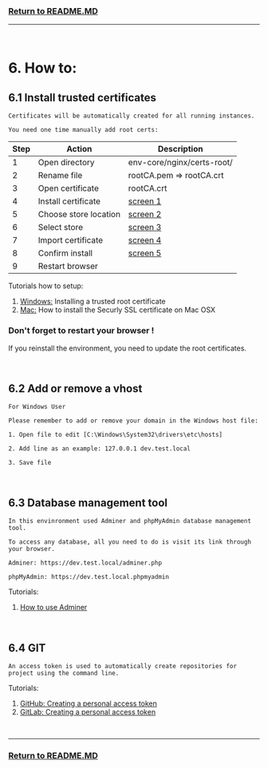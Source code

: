 ### [Return to README.MD](../../README.MD#6-how-to)
----------------------------------

<br>

# 6. How to:

## 6.1 Install trusted certificates


```
Certificates will be automatically created for all running instances.

You need one time manually add root certs:
```


| Step | Action                | Description                               |
|------|-----------------------|-------------------------------------------|
| 1    | Open directory        | env-core/nginx/certs-root/                |
| 2    | Rename file           | rootCA.pem => rootCA.crt                  |
| 3    | Open certificate      | rootCA.crt                                |
| 4    | Install certificate   | [screen 1](./.env-core/docs/images/certs-1.jpg) |
| 5    | Choose store location | [screen 2](./.env-core/docs/images/certs-2.jpg) |
| 6    | Select store          | [screen 3](./.env-core/docs/images/certs-3.jpg) |
| 7    | Import certificate    | [screen 4](./.env-core/docs/images/certs-4.jpg) |
| 8    | Confirm install       | [screen 5](./.env-core/docs/images/certs-5.jpg) |
| 9    | Restart browser       |                                           |


Tutorials how to setup:

1. [Windows:](https://docs.microsoft.com/en-us/skype-sdk/sdn/articles/installing-the-trusted-root-certificate) Installing a trusted root certificate
2. [Mac:](https://support.securly.com/hc/en-us/articles/206058318-How-to-install-the-Securly-SSL-certificate-on-Mac-OSX-) How to install the Securly SSL certificate on Mac OSX

### Don't forget to restart your browser !

If you reinstall the environment, you need to update the root certificates.


<br>

## 6.2 Add or remove a vhost

```
For Windows User

Please remember to add or remove your domain in the Windows host file:

1. Open file to edit [C:\Windows\System32\drivers\etc\hosts]

2. Add line as an example: 127.0.0.1 dev.test.local

3. Save file

```

<br>

## 6.3 Database management tool

```
In this envinronment used Adminer and phpMyAdmin database management tool.

To access any database, all you need to do is visit its link through your browser.

Adminer: https://dev.test.local/adminer.php

phpMyAdmin: https://dev.test.local.phpmyadmin
```

Tutorials:

1. [How to use Adminer](https://kinsta.com/blog/adminer/) 


<br>

## 6.4 GIT
```
An access token is used to automatically create repositories for project using the command line.
```
Tutorials:

1. [GitHub: Creating a personal access token](https://docs.github.com/en/enterprise-server@3.4/authentication/keeping-your-account-and-data-secure/creating-a-personal-access-token) 
2. [GitLab: Creating a personal access token](https://docs.gitlab.com/ee/user/profile/personal_access_tokens.html) 

<br>

----------------------------------
### [Return to README.MD](../../README.MD#6-how-to)
